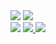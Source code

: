 <div>
  <img src="https://github-readme-stats.vercel.app/api/top-langs/?username=andrevitor103&count_private=true&show_icons=true&theme=onelight" />
  <img src="https://github-readme-stats.vercel.app/api?username=andrevitor103&count_private=true&show_icons=true&theme=onelight" />
</div>
  <a href="https://www.instagram.com/andree__vitor/" target="_blank"><img src="https://img.shields.io/badge/Instagram-E4405F?style=for-the-badge&logo=instagram&logoColor=white" /></a> 
   <a href="https://www.linkedin.com/in/andre-vitor-f-adams-3697391a4/" target="_blank"><img src="https://img.shields.io/badge/LinkedIn-0077B5?style=for-the-badge&logo=linkedin&logoColor=white" />
        <a href="https://www.youtube.com/channel/UCtZrvBHbztMwvz3uE2T5HPA" target="_blank"><img src="https://img.shields.io/badge/YouTube-FF0000?style=for-the-badge&logo=youtube&logoColor=white" /></a>           
</div>

</div>
